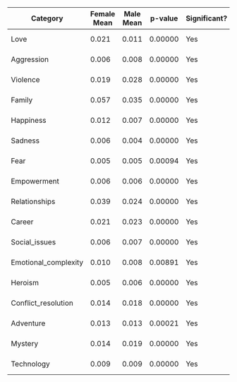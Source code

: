 | Category | Female Mean | Male Mean | p-value | Significant? | Higher in |
|----------|-------------|-----------|---------|--------------|-----------|
| Love | 0.021 | 0.011 | 0.00000 | Yes | Female Majority |
| Aggression | 0.006 | 0.008 | 0.00000 | Yes | Male Majority |
| Violence | 0.019 | 0.028 | 0.00000 | Yes | Male Majority |
| Family | 0.057 | 0.035 | 0.00000 | Yes | Female Majority |
| Happiness | 0.012 | 0.007 | 0.00000 | Yes | Female Majority |
| Sadness | 0.006 | 0.004 | 0.00000 | Yes | Female Majority |
| Fear | 0.005 | 0.005 | 0.00094 | Yes | Female Majority |
| Empowerment | 0.006 | 0.006 | 0.00000 | Yes | Male Majority |
| Relationships | 0.039 | 0.024 | 0.00000 | Yes | Female Majority |
| Career | 0.021 | 0.023 | 0.00000 | Yes | Male Majority |
| Social_issues | 0.006 | 0.007 | 0.00000 | Yes | Male Majority |
| Emotional_complexity | 0.010 | 0.008 | 0.00891 | Yes | Female Majority |
| Heroism | 0.005 | 0.006 | 0.00000 | Yes | Male Majority |
| Conflict_resolution | 0.014 | 0.018 | 0.00000 | Yes | Male Majority |
| Adventure | 0.013 | 0.013 | 0.00021 | Yes | Female Majority |
| Mystery | 0.014 | 0.019 | 0.00000 | Yes | Male Majority |
| Technology | 0.009 | 0.009 | 0.00000 | Yes | Female Majority |